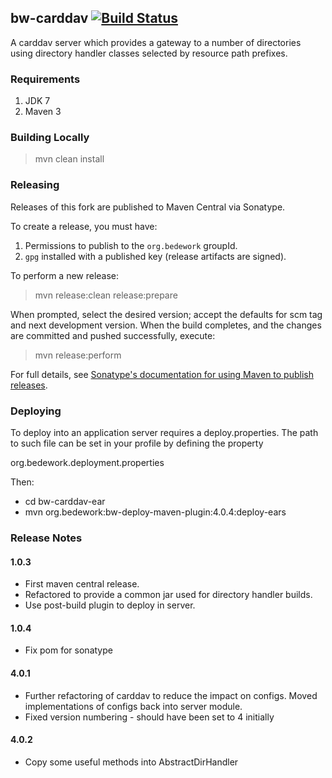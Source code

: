 ## bw-carddav [![Build Status](https://travis-ci.org/Bedework/bw-carddav.svg)](https://travis-ci.org/Bedework/bw-carddav)

A carddav server which provides a gateway to a number of directories using
directory handler classes selected by resource path prefixes.

### Requirements

1. JDK 7
2. Maven 3

### Building Locally

> mvn clean install

### Releasing

Releases of this fork are published to Maven Central via Sonatype.

To create a release, you must have:

1. Permissions to publish to the `org.bedework` groupId.
2. `gpg` installed with a published key (release artifacts are signed).

To perform a new release:

> mvn release:clean release:prepare

When prompted, select the desired version; accept the defaults for scm tag and next development version.
When the build completes, and the changes are committed and pushed successfully, execute:

> mvn release:perform

For full details, see [Sonatype's documentation for using Maven to publish releases](http://central.sonatype.org/pages/apache-maven.html).

### Deploying

To deploy into an application server requires a deploy.properties. The
path to such  file can be set in your profile by defining the property

 org.bedework.deployment.properties

Then:
  * cd bw-carddav-ear
  * mvn org.bedework:bw-deploy-maven-plugin:4.0.4:deploy-ears

### Release Notes
#### 1.0.3
  * First maven central release.
  * Refactored to provide a common jar used for directory handler builds.
  * Use post-build plugin to deploy in server.
#### 1.0.4
  * Fix pom for sonatype

#### 4.0.1
  * Further refactoring of carddav to reduce the impact on configs. Moved implementations of configs back into server module.
  * Fixed version numbering - should have been set to 4 initially

#### 4.0.2
  * Copy some useful methods into AbstractDirHandler